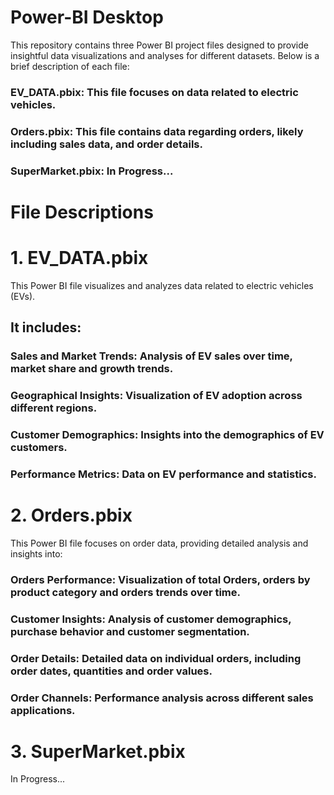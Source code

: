 # Power-BI Desktop
This repository contains three Power BI project files designed to provide insightful data visualizations and analyses for different datasets. Below is a brief description of each file:

### EV_DATA.pbix: This file focuses on data related to electric vehicles.
### Orders.pbix: This file contains data regarding orders, likely including sales data, and order details.
### SuperMarket.pbix: In Progress...

# File Descriptions
# 1. EV_DATA.pbix
This Power BI file visualizes and analyzes data related to electric vehicles (EVs). 
## It includes:
### Sales and Market Trends: Analysis of EV sales over time, market share and growth trends.
### Geographical Insights: Visualization of EV adoption across different regions.
### Customer Demographics: Insights into the demographics of EV customers.
### Performance Metrics: Data on EV performance and statistics.

# 2. Orders.pbix
This Power BI file focuses on order data, providing detailed analysis and insights into:
### Orders Performance: Visualization of total Orders, orders by product category and orders trends over time.
### Customer Insights: Analysis of customer demographics, purchase behavior and customer segmentation.
### Order Details: Detailed data on individual orders, including order dates, quantities and order values.
### Order Channels: Performance analysis across different sales applications.

# 3. SuperMarket.pbix
In Progress...
